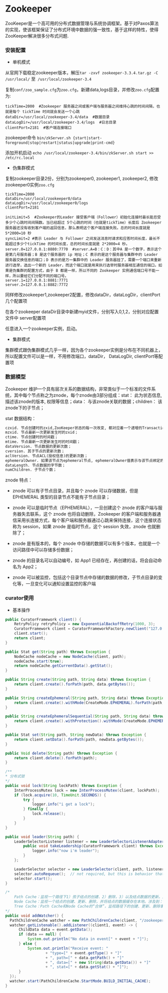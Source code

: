 # Zookeeper

ZooKeeper是一个高可用的分布式数据管理与系统协调框架。基于对Paxos算法的实现，使该框架保证了分布式环境中数据的强一致性，基于这样的特性，使得ZooKeeper解决很多分布式问题.

### 安装配置

- 单机模式

从官网下载稳定zookeeper版本，解压`tar -zxvf zookeeper-3.3.4.tar.gz -C /usr/local/` 至` /usr/local/zookeeper-3.4`

复制`conf/zoo_sample.cfg`为`zoo.cfg`，新建data,logs目录，并修改`zoo.cfg`配置为:
```shell
tickTime=2000  #Zookeeper 服务器之间或客户端与服务器之间维持心跳的时间间隔，也就是每个 tickTime 时间就会发送一个心跳
dataDir=/usr/local/zookeeper-3.4/data  #数据目录
dataLogDir=/usr/local/zookeeper-3.4/logs  #日志目录
clientPort=2181  #客户端连接端口
```

zookeeper命令 `bin/zkServer.sh {start|start-foreground|stop|restart|status|upgrade|print-cmd}`

添加开机启动 `echo /usr/local/zookeeper-3.4/bin/zkServer.sh start >> /etc/rc.local`

- 伪集群模式

复制zookeeper目录2份，分别为zookeeper0, zookeeper1, zookeeper2, 修改zookeeper0实例`zoo.cfg`
```shell
tickTime=2000
dataDir=/usr/local/zookeeper0/data
dataLogDir=/usr/local/zookeeper0/logs
clientPort=2181

initLimit=5  #Zookeeper的Leader 接受客户端（Follower）初始化连接时最长能忍受多少个心跳时间间隔数。当已经超过 5个心跳的时间（也就是tickTime）长度后 Zookeeper 服务器还没有收到客户端的返回信息，那么表明这个客户端连接失败。总的时间长度就是 5*2000=10 秒
syncLimit=2 #表示 Leader 与 Follower 之间发送消息时请求和应答时间长度，最长不能超过多少个tickTime 的时间长度，总的时间长度就是 2*2000=4 秒。
server.0=127.0.0.1:8880:7770  #server.A=B：C：D：其中A 是一个数字，表示这个是第几号服务器；B 是这个服务器的 ip 地址；C 表示的是这个服务器与集群中的 Leader 服务器交换信息的端口；D 表示的是万一集群中的 Leader 服务器挂了，需要一个端口来重新进行选举，选出一个新的 Leader，而这个端口就是用来执行选举时服务器相互通信的端口。如果是伪集群的配置方式，由于 B 都是一样，所以不同的 Zookeeper 实例通信端口号不能一样，所以要给它们分配不同的端口号。
server.1=127.0.0.1:8881:7771
server.2=127.0.0.1:8882:7772
```
同样修改zookeeper1,zookeeper2配置，修改dataDir，dataLogDir，clientPort几个配置项

在各个zookeeper dataDir目录中新建myid文件，分别写入0,1,2，分别对应配置文件中 server配置项

任意进入一个zookeeper实例，启动。

- 集群模式

集群模式跟伪集群模式几乎一样，因为各个zookeeper实例是分布在不同机器上，所以配置文件可以是一样，不用修改端口，dataDir， DataLogDir, clientPort等配置项

### 数据模型

Zookeeper 维护一个具有层次关系的数据结构，非常类似于一个标准的文件系统，其中每个节点称之为znode，每个znode由3部分组成：stat： 此为状态信息, 描述该znode的版本, 权限等信息；data： 与该znode关联的数据；children： 该znode下的子节点；

stat 数据结构：

```xml
czxid. 节点创建时的zxid,ZooKeeper状态的每一次改变, 都对应着一个递增的Transaction id, 该id称为zxid. 由于zxid的递增性质, 如果zxid1小于zxid2, 那么zxid1肯定先于zxid2发生. 创建任意节点, 或者更新任意节点的数据, 或者删除任意节点, 都会导致Zookeeper状态发生改变, 从而导致zxid的值增加；
mzxid. 节点最新一次更新发生时的zxid；
ctime. 节点创建时的时间戳；
mtime. 节点最新一次更新发生时的时间戳；
dataVersion. 节点数据的更新次数；
cversion. 其子节点的更新次数；
aclVersion. 节点ACL(授权信息)的更新次数；
ephemeralOwner. 如果该节点为ephemeral节点, ephemeralOwner值表示与该节点绑定的session id. 如果该节点不是ephemeral节点, ephemeralOwner值为0. 节点类型：persistent. persistent节点不和特定的session绑定, 不会随着创建该节点的session的结束而消失, 而是一直存在, 除非该节点被显式删除.ephemeral. ephemeral节点是临时性的, 如果创建该节点的session结束了, 该节点就会被自动删除. ephemeral节点不能拥有子节点. 虽然ephemeral节点与创建它的session绑定, 但只要该该节点没有被删除, 其他session就可以读写该节点中关联的数据
dataLength. 节点数据的字节数；
numChildren. 子节点个数；
```

znode 特点：

- znode 可以有子节点目录，并且每个 znode 可以存储数据，但是EPHEMERAL 类型的目录节点不能有子节点目录；

- znode 可以是临时节点（EPHEMERAL），一旦创建这个 znode 的客户端与服务器失去联系，这个 znode 也将自动删除，Zookeeper 的客户端和服务器通信采用长连接方式，每个客户端和服务器通过心跳来保持连接，这个连接状态称为 session，如果 znode 是临时节点，这个 session 失效，znode 也就删除了；

- znode 是有版本的，每个 znode 中存储的数据可以有多个版本，也就是一个访问路径中可以存储多份数据；

- znode 的目录名可以自动编号，如 App1 已经存在，再创建的话，将会自动命名为 App2；

- znode 可以被监控，包括这个目录节点中存储的数据的修改，子节点目录的变化等，一旦变化可以通知设置监控的客户端

### curator使用

- 基本操作

```java
public CuratorFramework client() {
    RetryPolicy retryPolicy = new ExponentialBackoffRetry(1000, 3);
    CuratorFramework client = CuratorFrameworkFactory.newClient("127.0.0.1:2181", retryPolicy);
    client.start();
    return client;
}

public Stat get(String path) throws Exception {
    NodeCache nodeCache = new NodeCache(client, path);
    nodeCache.start(true);
    return nodeCache.getCurrentData().getStat();
}

public String create(String path, String data) throws Exception {
    return client.create().forPath(path, data.getBytes());
}

public String createEphemeral(String path, String data) throws Exception {
    return client.create().withMode(CreateMode.EPHEMERAL).forPath(path, data.getBytes());
}

public String createEphemeralSequential(String path, String data) throws Exception {
    return client.create().withProtection().withMode(CreateMode.EPHEMERAL_SEQUENTIAL).forPath(path, data.getBytes());
}

public Stat set(String path, String newData) throws Exception {
    return client.setData().forPath(path, newData.getBytes());
}

public Void delete(String path) throws Exception {
    return client.delete().forPath(path);
}

/**
* 分布式锁
*/
public void lock(String lockPath) throws Exception {
    InterProcessMutex lock = new InterProcessMutex(client, lockPath);
    if (lock.acquire(10, TimeUnit.SECONDS)) {
        try {
            logger.info("i get a lock");
        } finally {
            lock.release();
        }
    }
}

public void leader(String path) {
    LeaderSelectorListener listener = new LeaderSelectorListenerAdapter() {
        public void takeLeadership(CuratorFramework client) throws Exception {
            logger.info("now i'm leader");
        }
    };

    LeaderSelector selector = new LeaderSelector(client, path, listener);
    selector.autoRequeue();  // not required, but this is behavior that you will probably expect
    selector.start();
}

/*
    Path Cache：监视一个路径下1）孩子结点的创建、2）删除，3）以及结点数据的更新。产生的事件会传递给注册的PathChildrenCacheListener。涉及到：PathChildrenCache，PathChildrenCacheEvent，PathChildrenCacheListener，ChildData
    Node Cache：监视一个结点的创建、更新、删除，并将结点的数据缓存在本地。涉及到：NodeCache，NodeCacheListener，ChildData
    Tree Cache：Path Cache和Node Cache的“合体”，监视路径下的创建、更新、删除事件，并缓存路径下所有孩子结点的数据，涉及到：TreeCache，TreeCacheListener，TreeCacheEvent，ChildData
*/
public void addWatcher() {
  PathChildrenCache watcher = new PathChildrenCache(client, "/zookeeper", true);
  watcher.getListenable().addListener((client1, event) -> {
      ChildData data = event.getData();
      if (data == null) {
          System.out.println("No data in event[" + event + "]");
      } else {
          System.out.println("Receive event: "
                  + "type=[" + event.getType() + "]"
                  + ", path=[" + data.getPath() + "]"
                  + ", data=[" + new String(data.getData()) + "]"
                  + ", stat=[" + data.getStat() + "]");
      }
  });
  watcher.start(PathChildrenCache.StartMode.BUILD_INITIAL_CACHE);
}

```
